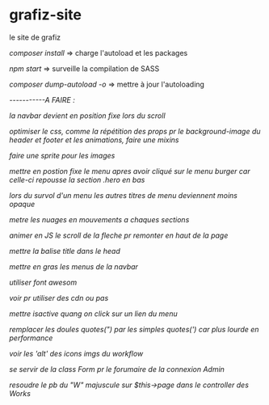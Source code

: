 # grafiz-site
le site de grafiz

*composer install* => charge l'autoload et les packages

*npm start* => surveille la compilation de SASS

*composer dump-autoload -o* => mettre à jour l'autoloading




*-----------A FAIRE :*

*la navbar devient en position fixe lors du scroll*

*optimiser le css, comme la répétition des props pr le background-image du header et footer et les animations, faire une mixins*

*faire une sprite pour les images*

*mettre en postion fixe le menu apres avoir cliqué sur le menu burger car celle-ci repousse la section .hero en bas*

*lors du survol d'un menu les autres titres de menu deviennent moins opaque*

*metre les nuages en mouvements a chaques sections*

*animer en JS le scroll de la fleche pr remonter en haut de la page*

*mettre la balise title dans le head*

*mettre en gras les menus de la navbar*

*utiliser font awesom*

*voir pr utiliser des cdn ou pas*

*mettre isactive quang on click sur un lien du menu*

*remplacer les doules quotes(") par les simples quotes(') car plus lourde en performance*

*voir les 'alt' des icons imgs du workflow*

*se servir de la class Form pr le forumaire de la connexion Admin*


*resoudre le pb du "W" majuscule sur $this->page dans le controller des Works*